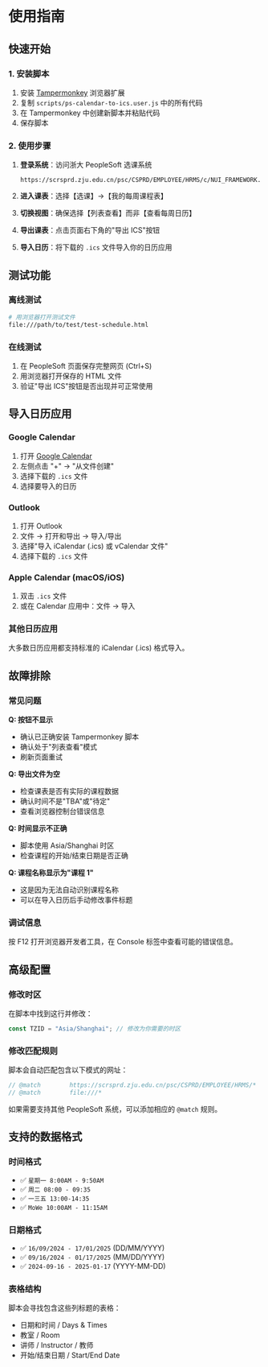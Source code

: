 # 使用指南

## 快速开始

### 1. 安装脚本

1. 安装 [Tampermonkey](https://www.tampermonkey.net/) 浏览器扩展
2. 复制 `scripts/ps-calendar-to-ics.user.js` 中的所有代码
3. 在 Tampermonkey 中创建新脚本并粘贴代码
4. 保存脚本

### 2. 使用步骤

1. **登录系统**：访问浙大 PeopleSoft 选课系统
   ```
   https://scrsprd.zju.edu.cn/psc/CSPRD/EMPLOYEE/HRMS/c/NUI_FRAMEWORK.PT_LANDINGPAGE.GBL
   ```

2. **进入课表**：选择【选课】→【我的每周课程表】

3. **切换视图**：确保选择【列表查看】而非【查看每周日历】

4. **导出课表**：点击页面右下角的"导出 ICS"按钮

5. **导入日历**：将下载的 `.ics` 文件导入你的日历应用

## 测试功能

### 离线测试
```bash
# 用浏览器打开测试文件
file:///path/to/test/test-schedule.html
```

### 在线测试
1. 在 PeopleSoft 页面保存完整网页 (Ctrl+S)
2. 用浏览器打开保存的 HTML 文件
3. 验证"导出 ICS"按钮是否出现并可正常使用

## 导入日历应用

### Google Calendar
1. 打开 [Google Calendar](https://calendar.google.com)
2. 左侧点击 "+" → "从文件创建"
3. 选择下载的 `.ics` 文件
4. 选择要导入的日历

### Outlook
1. 打开 Outlook
2. 文件 → 打开和导出 → 导入/导出
3. 选择"导入 iCalendar (.ics) 或 vCalendar 文件"
4. 选择下载的 `.ics` 文件

### Apple Calendar (macOS/iOS)
1. 双击 `.ics` 文件
2. 或在 Calendar 应用中：文件 → 导入

### 其他日历应用
大多数日历应用都支持标准的 iCalendar (.ics) 格式导入。

## 故障排除

### 常见问题

**Q: 按钮不显示**
- 确认已正确安装 Tampermonkey 脚本
- 确认处于"列表查看"模式
- 刷新页面重试

**Q: 导出文件为空**
- 检查课表是否有实际的课程数据
- 确认时间不是"TBA"或"待定"
- 查看浏览器控制台错误信息

**Q: 时间显示不正确**
- 脚本使用 Asia/Shanghai 时区
- 检查课程的开始/结束日期是否正确

**Q: 课程名称显示为"课程 1"**
- 这是因为无法自动识别课程名称
- 可以在导入日历后手动修改事件标题

### 调试信息

按 F12 打开浏览器开发者工具，在 Console 标签中查看可能的错误信息。

## 高级配置

### 修改时区
在脚本中找到这行并修改：
```javascript
const TZID = "Asia/Shanghai"; // 修改为你需要的时区
```

### 修改匹配规则
脚本会自动匹配包含以下模式的网址：
```javascript
// @match        https://scrsprd.zju.edu.cn/psc/CSPRD/EMPLOYEE/HRMS/*
// @match        file:///*
```

如果需要支持其他 PeopleSoft 系统，可以添加相应的 `@match` 规则。

## 支持的数据格式

### 时间格式
- ✅ `星期一 8:00AM - 9:50AM`
- ✅ `周二 08:00 - 09:35`
- ✅ `一三五 13:00-14:35`
- ✅ `MoWe 10:00AM - 11:15AM`

### 日期格式
- ✅ `16/09/2024 - 17/01/2025` (DD/MM/YYYY)
- ✅ `09/16/2024 - 01/17/2025` (MM/DD/YYYY)
- ✅ `2024-09-16 - 2025-01-17` (YYYY-MM-DD)

### 表格结构
脚本会寻找包含这些列标题的表格：
- 日期和时间 / Days & Times
- 教室 / Room
- 讲师 / Instructor / 教师
- 开始/结束日期 / Start/End Date

